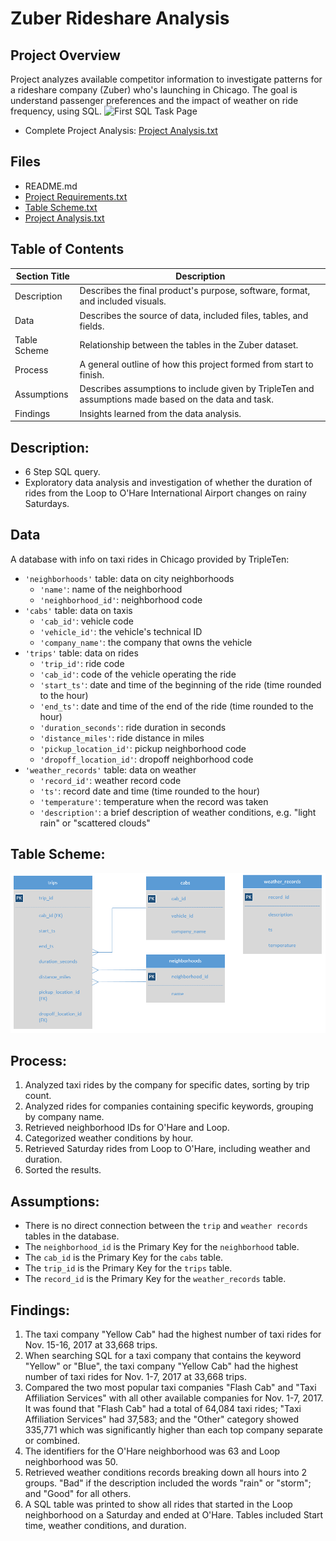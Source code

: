 # Zuber Rideshare Analysis

## Project Overview
Project analyzes available competitor information to investigate patterns for a rideshare company (Zuber) who's launching in Chicago. The goal is understand passenger preferences and the impact of weather on ride frequency, using SQL. 
<img src="https://github.com/Tiffany-Bergett/Data_projects_TripleTen/blob/main/Images/Zuber%20Database.png" alt="First SQL Task Page">

- Complete Project Analysis: <a href= 'https://github.com/murry-kristy/Data_projects_TripleTen/blob/main/Zuber%20Rideshare%20Analysis/Zuber%20Rideshare%20Analysis.pdf'><u>Project Analysis.txt</u></a>

## Files
- README.md
- <a href= 'https://github.com/murry-kristy/Data_projects_TripleTen/blob/main/Zuber%20Rideshare%20Analysis/Zuber%20Project%20Requirements.md'><u>Project Requirements.txt</u></a>
- <a href= 'https://github.com/murry-kristy/Data_projects_TripleTen/blob/main/Zuber%20Rideshare%20Analysis/Zuber%20Table%20Scheme.png'><u>Table Scheme.txt</u></a>
- <a href= 'https://github.com/murry-kristy/Data_projects_TripleTen/blob/main/Zuber%20Rideshare%20Analysis/Zuber%20Rideshare%20Analysis.pdf'><u>Project Analysis.txt</u></a>

## Table of Contents
| Section Title | Description |
| ----------- |----------- |
| Description | Describes the final product's purpose, software, format, and included visuals. |
| Data | Describes the source of data, included files, tables, and fields. |
| Table Scheme | Relationship between the tables in the Zuber dataset. |
| Process | A general outline of how this project formed from start to finish. |
| Assumptions | Describes assumptions to include given by TripleTen and assumptions made based on the data and task. |
| Findings | Insights learned from the data analysis. |

## Description:
- 6 Step SQL query.
- Exploratory data analysis and investigation of whether the duration of rides from the Loop to O'Hare International Airport changes on rainy Saturdays.

## Data
A database with info on taxi rides in Chicago provided by TripleTen:
- `'neighborhoods'` table: data on city neighborhoods
    - `'name'`: name of the neighborhood
    - `'neighborhood_id'`: neighborhood code
- `'cabs'` table: data on taxis
    - `'cab_id'`: vehicle code
    - `'vehicle_id'`: the vehicle's technical ID
    - `'company_name'`: the company that owns the vehicle
- `'trips'` table: data on rides
    - `'trip_id'`: ride code
    - `'cab_id'`: code of the vehicle operating the ride
    - `'start_ts'`: date and time of the beginning of the ride (time rounded to the hour)
    - `'end_ts'`: date and time of the end of the ride (time rounded to the hour)
    - `'duration_seconds'`: ride duration in seconds
    - `'distance_miles'`: ride distance in miles
    - `'pickup_location_id'`: pickup neighborhood code
    - `'dropoff_location_id'`: dropoff neighborhood code
- `'weather_records'` table: data on weather
    - `'record_id'`: weather record code
    - `'ts'`: record date and time (time rounded to the hour)
    - `'temperature'`: temperature when the record was taken
    - `'description'`: a brief description of weather conditions, e.g. "light rain" or "scattered clouds"

## Table Scheme:

![image](https://github.com/murry-kristy/Data_projects_TripleTen/blob/main/Zuber%20Rideshare%20Analysis/Zuber%20Table%20Scheme.png)

## Process:
1. Analyzed taxi rides by the company for specific dates, sorting by trip count.
2. Analyzed rides for companies containing specific keywords, grouping by company name.
3. Retrieved neighborhood IDs for O'Hare and Loop.
4. Categorized weather conditions by hour.
5. Retrieved Saturday rides from Loop to O'Hare, including weather and duration.
6. Sorted the results.

## Assumptions:
- There is no direct connection between the `trip` and `weather records` tables in the database.
- The `neighborhood_id` is the Primary Key for the `neighborhood` table.
- The `cab_id` is the Primary Key for the `cabs` table. 
- The `trip_id` is the Primary Key for the `trips` table.
- The `record_id` is the Primary Key for the `weather_records` table.

## Findings:
1. The taxi company "Yellow Cab" had the highest number of taxi rides for Nov. 15-16, 2017 at 33,668 trips.
2. When searching SQL for a taxi company that contains the keyword "Yellow" or "Blue", the taxi company "Yellow Cab" had the highest number of taxi rides for Nov. 1-7, 2017 at 33,668 trips.
3. Compared the two most popular taxi companies "Flash Cab" and "Taxi Affiliation Services" with all other available companies for Nov. 1-7, 2017. It was found that "Flash Cab" had a total of 64,084 taxi rides;
   "Taxi Affiliation Services" had 37,583; and the "Other" category showed 335,771 which was significantly higher than each top company separate or combined.
4. The identifiers for the O'Hare neighborhood was 63 and Loop neighborhood was 50.
5. Retrieved weather conditions records breaking down all hours into 2 groups. "Bad" if the description included the words "rain" or "storm"; and "Good" for all others. 
6. A SQL table was printed to show all rides that started in the Loop neighborhood on a Saturday and ended at O'Hare. Tables included Start time, weather conditions, and duration.
